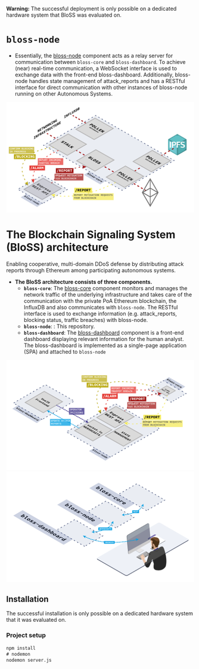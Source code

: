 **Warning:** 
The successful deployment is only possible on a dedicated hardware system that BloSS was evaluated on.

# `bloss-node`
- Essentially, the [bloss-node](http://github.com/blockchain-signaling-system/bloss-node) component acts as a relay server for communication between `bloss-core` and `bloss-dashboard`. To achieve (near) real-time communication, a WebSocket interface is used to exchange data with the front-end bloss-dashboard. Additionally, bloss-node handles state management of attack_reports and has a RESTful interface for direct communication with other instances of bloss-node running on other Autonomous Systems. 

![bloss-node-and-core](/figures/bloss-node-and-core.png)

# The Blockchain Signaling System (BloSS) architecture
Enabling cooperative, multi-domain DDoS defense by distributing attack reports through Ethereum among participating autonomous systems.
- **The BloSS architecture consists of three components.**
  - **`bloss-core`**: The [bloss-core](http://github.com/blockchain-signaling-system/bloss-core) component monitors and manages the network traffic of the underlying infrastructure and takes care of the communication with the private PoA Ethereum blockchain, the InfluxDB and also communicates with `bloss-node`. The RESTful interface is used to exchange information (e.g. attack_reports, blocking status, traffic breaches) with bloss-node. 
  - **`bloss-node`**: : This repository.
  - **`bloss-dashboard`**: The [bloss-dashboard](http://github.com/blockchain-signaling-system/bloss-dashboard) component is a front-end dashboard displaying relevant information for the human analyst. The bloss-dashboard is implemented as a single-page application (SPA) and attached to `bloss-node`

![bloss-full-architecture](/figures/bloss-full-architecture.png)
![bloss-communication-interfaces](/figures/bloss-communication-interfaces.png)

## Installation 
The successful installation is only possible on a dedicated hardware system that it was evaluated on. 

### Project setup
```
npm install 
# nodemon 
nodemon server.js
```


